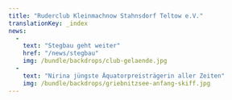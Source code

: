 ```yaml
---
title: "Ruderclub Kleinmachnow Stahnsdorf Teltow e.V."
translationKey: _index
news:
  - 
    text: "Stegbau geht weiter"
    href: "/news/stegbau"
    img: /bundle/backdrops/club-gelaende.jpg
  -
    text: "Nirina jüngste Äquatorpreisträgerin aller Zeiten"
    img: /bundle/backdrops/griebnitzsee-anfang-skiff.jpg
---
```

